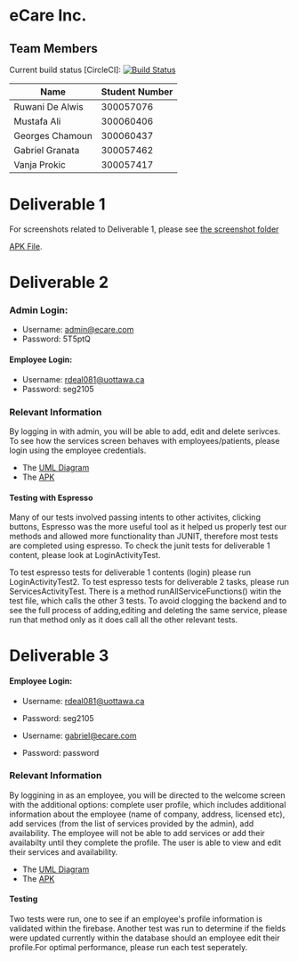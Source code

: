 # eCare Inc.

## Team Members
Current build status \[CircleCI\]: 
[![Build Status](https://circleci.com/gh/professor-forward/project-epic-squad.png)](https://circleci.com/gh/professor-forward/project-epic-squad)

| Name | Student Number |
| --- | --- |
| Ruwani De Alwis | 300057076 |
| Mustafa Ali  | 300060406 |
| Georges Chamoun | 300060437 |
| Gabriel Granata | 300057462
| Vanja Prokic | 300057417 |

# Deliverable 1

For screenshots related to Deliverable 1, please see [the screenshot folder]( https://github.com/professor-forward/project-epic-squad/blob/f/deliverable01/screenshots/output.md) 

 [APK File]( https://github.com/professor-forward/project-epic-squad/blob/f/deliverable01/app-debug.apk). 
 
# Deliverable 2

### Admin Login:
- Username: admin@ecare.com
- Password: 5T5ptQ

#### Employee Login:
- Username: rdeal081@uottawa.ca
- Password: seg2105


### Relevant Information 
By logging in with admin, you will be able to add, edit and delete serivces. To see how the services screen behaves with employees/patients, please login using the employee credentials.

- The [UML Diagram](https://github.com/professor-forward/project-epic-squad/tree/f/deliverable02/docs/UML)
- The [APK](https://github.com/professor-forward/project-epic-squad/blob/f/deliverable02/app-debug.apk)


#### Testing with Espresso
Many of our tests involved passing intents to other activites, clicking buttons, Espresso was the more useful tool as it helped us properly test our methods and allowed more functionality than JUNIT, therefore most tests are completed using espresso. To check the junit tests for deliverable 1 content, please look at LoginActivityTest. 

To test espresso tests for deliverable 1 contents (login) please run LoginActivityTest2. To test espresso tests for deliverable 2 tasks, please run ServicesActivityTest. There is a method runAllServiceFunctions() witin the test file, which calls the other 3 tests. To avoid clogging the backend and to see the full process of adding,editing and deleting the same service, please run that method only as it does call all the other relevant tests. 

# Deliverable 3

#### Employee Login:
- Username: rdeal081@uottawa.ca
- Password: seg2105

- Username: gabriel@ecare.com
- Password: password

### Relevant Information 
By loggining in as an employee, you will be directed to the welcome screen with the additional options: complete user profile, which includes additional information about the employee (name of company, address, licensed etc), add services (from the list of services provided by the admin), add availability. The employee will not be able to add services or add their availabilty until they complete the profile. The user is able to view and edit their services and availability. 
 
 - The [UML Diagram](https://github.com/professor-forward/project-epic-squad/tree/f/deliverable03/docs/UML)
 - The [APK](https://github.com/professor-forward/project-epic-squad/blob/f/deliverable03/app-debug.apk)


#### Testing 

Two tests were run, one to see if an employee's profile information is validated within the firebase. Another test was run to determine if the fields were updated currently within the database should an employee edit their profile.For optimal performance, please run each test seperately. 


